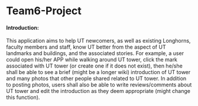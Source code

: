 # Team6-Project

#### Introduction:

This application aims to help UT newcomers, as well as existing Longhorns, faculty members and staff, know UT better from the aspect of UT landmarks and buildings, and the associated stories. For example, a user could open his/her APP while walking around UT tower, click the mark associated with UT tower (or create one if it does not exist), then he/she shall be able to see a brief (might be a longer wiki) introduction of UT tower and many photos that other people shared related to UT tower. In addition to posting photos, users shall also be able to write reviews/comments about UT tower and edit the introduction as they deem appropriate (might change this function). 
